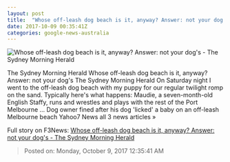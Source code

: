 ```yaml
---
layout: post
title:  "Whose off-leash dog beach is it, anyway? Answer: not your dog's - The Sydney Morning Herald"
date: 2017-10-09 00:35:41Z
categories: google-news-australia
---
```


![Whose off-leash dog beach is it, anyway? Answer: not your dog's - The Sydney Morning Herald](http://www.smh.com.au/content/dam/images/g/y/w/t/v/r/image.related.articleLeadwide.620x349.gywu1g.png/1507503828905.jpg)

The Sydney Morning Herald Whose off-leash dog beach is it, anyway? Answer: not your dog's The Sydney Morning Herald On Saturday night I went to the off-leash dog beach with my puppy for our regular twilight romp on the sand. Typically here's what happens: Maudie, a seven-month-old English Staffy, runs and wrestles and plays with the rest of the Port Melbourne ... Dog owner fined after his dog 'licked' a baby on an off-leash Melbourne beach Yahoo7 News all 3 news articles »


Full story on F3News: [Whose off-leash dog beach is it, anyway? Answer: not your dog's - The Sydney Morning Herald](http://www.f3nws.com/n/eeZzFD)

> Posted on: Monday, October 9, 2017 12:35:41 AM
